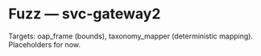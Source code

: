 # Fuzz — svc-gateway2
Targets: oap_frame (bounds), taxonomy_mapper (deterministic mapping). Placeholders for now.

